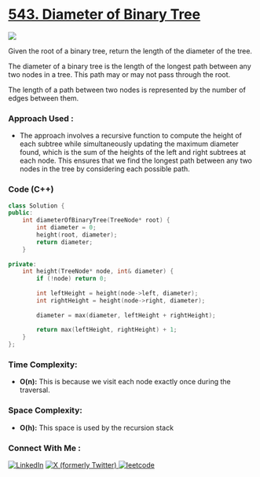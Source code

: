 # [543. Diameter of Binary Tree](https://leetcode.com/problems/diameter-of-binary-tree/)

![](https://badgen.net/badge/Level/Easy/green)

Given the root of a binary tree, return the length of the diameter of the tree.

The diameter of a binary tree is the length of the longest path between any two nodes in a tree. This path may or may not pass through the root.

The length of a path between two nodes is represented by the number of edges between them.

### Approach Used :

-   The approach involves a recursive function to compute the height of each subtree while simultaneously updating the maximum diameter found, which is the sum of the heights of the left and right subtrees at each node. This ensures that we find the longest path between any two nodes in the tree by considering each possible path.

### Code (C++)

```cpp
class Solution {
public:
    int diameterOfBinaryTree(TreeNode* root) {
        int diameter = 0;
        height(root, diameter);
        return diameter;
    }
    
private:
    int height(TreeNode* node, int& diameter) {
        if (!node) return 0;
        
        int leftHeight = height(node->left, diameter);
        int rightHeight = height(node->right, diameter);
        
        diameter = max(diameter, leftHeight + rightHeight);
        
        return max(leftHeight, rightHeight) + 1;
    }
};
```

### Time Complexity:
- **O(n):** This is because we visit each node exactly once during the traversal.

### Space Complexity:
- **O(h):** This space is used by the recursion stack


### Connect With Me : 

<a href="https://www.linkedin.com/in/shivam-ray-b4306524a/" target="_blank"><img src="https://img.shields.io/badge/LinkedIn-0077B5?style=for-the-badge&logo=linkedin&logoColor=white" alt="LinkedIn"></a>
<a href="https://x.com/rai_shivam11/" target="_blank"><img src="https://img.shields.io/badge/Twitter-1DA1F2?style=for-the-badge&logo=twitter&logoColor=white" alt="X (formerly Twitter)">
</a>
<a href="https://leetcode.com/u/shrunited0702/" target="_blank"><img src="https://img.shields.io/badge/LeetCode-000000?style=for-the-badge&logo=LeetCode&logoColor=#d16c06" alt="leetcode">
</a>